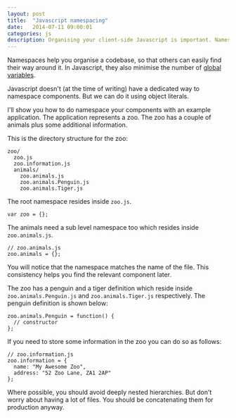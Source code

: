 ```yaml
---
layout: post
title:  "Javascript namespacing"
date:   2014-07-11 09:00:01
categories: js
description: Organising your client-side Javascript is important. Namespaces are a sane, cross-browser approach to help with this.
---
```


Namespaces help you organise a codebase, so that others can easily find their way around it. In Javascript, they also minimise the number of [global variables](http://www.yuiblog.com/blog/2006/06/01/global-domination/).

Javascript doesn't (at the time of writing) have a dedicated way to namespace components. But we can do it using object literals.

I'll show you how to do namespace your components with an example application. The application represents a zoo. The zoo has a couple of animals plus some additional information.

This is the directory structure for the zoo:

	zoo/
	  zoo.js
      zoo.information.js
      animals/
        zoo.animals.js
        zoo.animals.Penguin.js
        zoo.animals.Tiger.js

The root namespace resides inside `zoo.js`.

	var zoo = {};

The animals need a sub level namespace too which resides inside `zoo.animals.js`.

	// zoo.animals.js
	zoo.animals = {};

You will notice that the namespace matches the name of the file. This consistency helps you find the relevant component later.

The zoo has a penguin and a tiger definition which reside inside `zoo.animals.Penguin.js` and `zoo.animals.Tiger.js` respectively. The penguin definition is shown below:

	zoo.animals.Penguin = function() {
      // constructor
	};

If you need to store some information in the zoo you can do so as follows:

	// zoo.information.js
	zoo.information = {
	  name: "My Awesome Zoo",
      address: "52 Zoo Lane, ZA1 2AP"
	};

Where possible, you should avoid deeply nested hierarchies. But don't worry about having a lot of files. You should be concatenating them for production anyway.